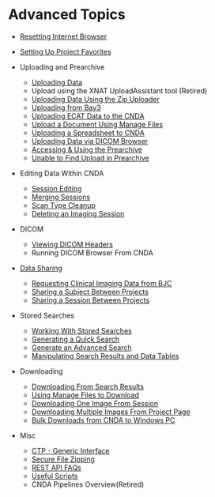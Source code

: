 # Advanced Topics

 - [Resetting Internet Browser](Resetting_Internet_Browser.md)
 - [Setting Up Project Favorites](Setting_Up_Project_Favorites.md)


 - Uploading and Prearchive
    - [Uploading Data](Uploading_Data.md)
    - Upload using the XNAT UploadAssistant tool (Retired)
    - [Uploading Data Using the Zip Uploader](Uploading_Data_Using_the_Zip_Uploader.md)
    - [Uploading from Bay3](../Imaging_Center_User_Guides/Uploading_Sessions_from_Bay3.md)
    - [Uploading ECAT Data to the CNDA](Uploading_ECAT_Data_to_the_CNDA.md)
    - [Upload a Document Using Manage Files](Upload_a_Document_Using_Manage_Files.md)
    - [Uploading a Spreadsheet to CNDA](Uploading_a_Spreadsheet_to_CNDA.md)
    - [Uploading Data via DICOM Browser](Uploading_Data_Via_DICOM_Browser.md)
    - [Accessing & Using the Prearchive](../CNDA_User_Guide_and_Tutorials/Prearchive_and_Archive/Accessing_and_Using_the_Prearchive.md)
    - [Unable to Find Upload in Prearchive](Unable_to_Find_Upload_in_Prearchive.md)

 - Editing Data Within CNDA
    - [Session Editing](Session_Editing.md)
    - [Merging Sessions](Merging_Sessions.md)
    - [Scan Type Cleanup](Scan_Type_Cleanup.md)
    - [Deleting an Imaging Session](Deleting_an_Imaging_Session.md)

 - DICOM
    - [Viewing DICOM Headers](Viewing_DICOM_Headers.md)
    - Running DICOM Browser From CNDA

 - [Data Sharing](Data_Sharing.md)
    - [Requesting Clinical Imaging Data from BJC](Requesting_Clinical_Imaging_Data_from_BJC.md)
    - [Sharing a Subject Between Projects](Sharing_a_Subject_Between_Projects.md)
    - [Sharing a Session Between Projects](Sharing_a_Session_Between_Projects.md)

 - Stored Searches
    - [Working With Stored Searches](Working_With_Stored_Searches.md)
    - [Generating a Quick Search](Generating_a_Quick_Search.md)
    - [Generate an Advanced Search](Generating_an_Advanced_Search.md)
    - [Manipulating Search Results and Data Tables](Manipulating_Search_Results_and_Data_Tables.md)

 - Downloading 
    - [Downloading From Search Results](Downloading_From_Search_Results.md)
    - [Using Manage Files to Download](Using_Manage_Files_to_Download.md)
    - [Downloading One Image From Session](Downloading_One_Image_From_Session.md)
    - [Downloading Multiple Images From Project Page](Downloading_Multiple_Images_From_Project_Page.md)
    - [Bulk Downloads from CNDA to Windows PC](Bulk_Downloads_from_CNDA_to_Windows_PC.md)

 - Misc
    - [CTP - Generic Interface](CTP_-_Generic_Interface.md)
    - [Secure File Zipping](Secure_File_Zipping.md)
    - [REST API FAQs](REST_API_FAQs.md)
    - [Useful Scripts](Useful_Scripts.md)
    - CNDA Pipelines Overview(Retired)
